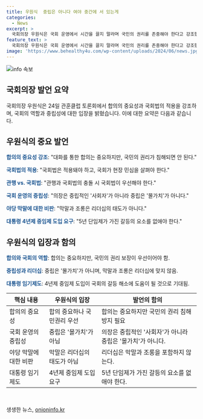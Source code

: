 ```yaml
---
title: 우원식  중립은 아니다 여야 중간에 서 있는게
categories:
  - News
excerpt: >
  국회의장 우원식은 국회 운영에서 시간을 끌지 말라며 국민의 권리를 존중해야 한다고 강조했다. 여야 합의 중시와 야당의 국회법 강조가 충돌할 경우 법을 우선시해야 한다고 언급했으며, 야당을 비판하면서도 중립으로서의 역할을 밝혔다. 우 의장은 야당의 막말과 조롱에 대해 리더십과 태도에 대한 비판적 견해를 드러내고, 국회 개혁특별위원회 설립 및 대통령 4년제 중임제 도입 필요성을 강조했다.
feature_text: >
  국회의장 우원식은 국회 운영에서 시간을 끌지 말라며 국민의 권리를 존중해야 한다고 강조했다. 여야 합의 중시와 야당의 국회법 강조가 충돌할 경우 법을 우선시해야 한다고 언급했으며, 야당을 비판하면서도 중립으로서의 역할을 밝혔다. 우 의장은 야당의 막말과 조롱에 대해 리더십과 태도에 대한 비판적 견해를 드러내고, 국회 개혁특별위원회 설립 및 대통령 4년제 중임제 도입 필요성을 강조했다.
image: 'https://www.behealthy4u.com/wp-content/uploads/2024/06/news.jpg'
---
```


<p><img src="https://www.behealthy4u.com/wp-content/uploads/2024/06/news.jpg" alt="info 속보" /></p>

<h2 data-ke-size="size26">국회의장 발언 요약</h2>

<p>국회의장 우원식은 24일 관훈클럽 토론회에서 합의의 중요성과 국회법의 적용을 강조하며, 국회의 역할과 중립성에 대한 입장을 밝혔습니다. 이에 대한 요약은 다음과 같습니다.</p>

<h2 data-ke-size="size24">우원식의 중요 발언</h2>

<p><b><span style="color: #1a5490;">합의의 중요성 강조</span></b>: "대화를 통한 합의는 중요하지만, 국민의 권리가 침해되면 안 된다."</p>

<p><b><span style="color: #1a5490;">국회법의 적용</span></b>: "국회법은 적용돼야 하고, 국회가 현장 민심을 살펴야 한다."</p>

<p><b><span style="color: #1a5490;">관행 vs. 국회법</span></b>: "관행과 국회법의 충돌 시 국회법이 우선해야 한다."</p>

<p><b><span style="color: #1a5490;">국회 운영의 중립성</span></b>: "의장은 중립적인 '사회자'가 아니라 중립은 '몰가치'가 아니다."</p>

<p><b><span style="color: #1a5490;">야당 막말에 대한 비판</span></b>: "막말과 조롱은 리더십의 태도가 아니다."</p>

<p><b><span style="color: #1a5490;">대통령 4년제 중임제 도입 요구</span></b>: "5년 단임제가 가진 갈등의 요소를 없애야 한다."</p>

<h2 data-ke-size="size24">우원식의 입장과 함의</h2>

<p><b><span style="color: #1a5490;">합의와 국회의 역할</span></b>: 합의는 중요하지만, 국민의 권리 보장이 우선이어야 함.</p>

<p><b><span style="color: #1a5490;">중립성과 리더십</span></b>: 중립은 '몰가치'가 아니며, 막말과 조롱은 리더십에 맞지 않음.</p>

<p><b><span style="color: #1a5490;">대통령 임기제도</span></b>: 4년제 중임제 도입이 국회의 갈등 해소에 도움이 될 것으로 기대됨.</p>

<table>
  <thead>
    <tr>
      <th><b>핵심 내용</b></th>
      <th><b>우원식의 입장</b></th>
      <th><b>발언의 함의</b></th>
    </tr>
  </thead>
  <tbody>
    <tr>
      <td>합의의 중요성</td>
      <td>합의 중요하나 국민권리 우선</td>
      <td>합의는 중요하지만 국민의 권리 침해 방지 필요</td>
    </tr>
    <tr>
      <td>국회 운영의 중립성</td>
      <td>중립은 '몰가치'가 아님</td>
      <td>의장은 중립적인 '사회자'가 아니라 중립은 '몰가치'가 아니다.</td>
    </tr>
    <tr>
      <td>야당 막말에 대한 비판</td>
      <td>막말은 리더십의 태도가 아님</td>
      <td>리더십은 막말과 조롱을 포함하지 않는다.</td>
    </tr>
    <tr>
      <td>대통령 임기제도</td>
      <td>4년제 중임제 도입 요구</td>
      <td>5년 단임제가 가진 갈등의 요소를 없애야 한다.</td>
    </tr>
  </tbody>
</table>

<p data-ke-size="size16">&nbsp;</p>
생생한 뉴스, <a href="https://onioninfo.kr" rel="dofollow">onioninfo.kr</a>


